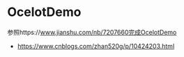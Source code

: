# OcelotDemo
参照https://www.jianshu.com/nb/7207660完成OcelotDemo
- https://www.cnblogs.com/zhan520g/p/10424203.html
